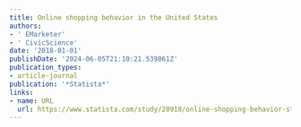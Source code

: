 ```yaml
---
title: Online shopping behavior in the United States
authors:
- ' EMarketer'
- ' CivicScience'
date: '2018-01-01'
publishDate: '2024-06-05T21:10:21.539861Z'
publication_types:
- article-journal
publication: '*Statista*'
links:
- name: URL
  url: https://www.statista.com/study/20918/online-shopping-behavior-statista-dossier/
---
```

